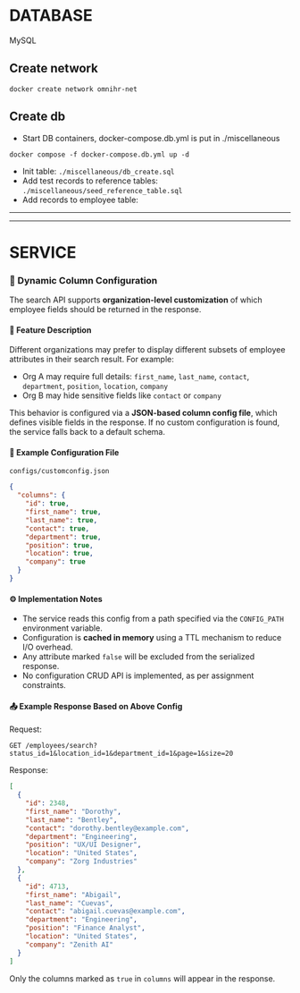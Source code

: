 # DATABASE

MySQL

## Create network
```
docker create network omnihr-net
```
## Create db
* Start DB containers,  docker-compose.db.yml is put in ./miscellaneous

```
docker compose -f docker-compose.db.yml up -d
```
* Init table: `./miscellaneous/db_create.sql`
* Add test records to reference tables: `./miscellaneous/seed_reference_table.sql`
* Add records to employee table: 
***
***

# SERVICE

### 🔧 Dynamic Column Configuration

The search API supports **organization-level customization** of which employee fields should be returned in the response.

#### 📌 Feature Description

Different organizations may prefer to display different subsets of employee attributes in their search result. For example:

- Org A may require full details: `first_name`, `last_name`, `contact`, `department`, `position`, `location`, `company`
- Org B may hide sensitive fields like `contact` or `company`

This behavior is configured via a **JSON-based column config file**, which defines visible fields in the response. If no custom configuration is found, the service falls back to a default schema.

#### 🧾 Example Configuration File

`configs/customconfig.json`

```json
{
  "columns": {
    "id": true,
    "first_name": true,
    "last_name": true,
    "contact": true,
    "department": true,
    "position": true,
    "location": true,
    "company": true
  }
}
```

#### ⚙️ Implementation Notes

- The service reads this config from a path specified via the `CONFIG_PATH` environment variable.
- Configuration is **cached in memory** using a TTL mechanism to reduce I/O overhead.
- Any attribute marked `false` will be excluded from the serialized response.
- No configuration CRUD API is implemented, as per assignment constraints.

#### 📤 Example Response Based on Above Config

Request:

```
GET /employees/search?status_id=1&location_id=1&department_id=1&page=1&size=20
```

Response:

```json
[
  {
    "id": 2348,
    "first_name": "Dorothy",
    "last_name": "Bentley",
    "contact": "dorothy.bentley@example.com",
    "department": "Engineering",
    "position": "UX/UI Designer",
    "location": "United States",
    "company": "Zorg Industries"
  },
  {
    "id": 4713,
    "first_name": "Abigail",
    "last_name": "Cuevas",
    "contact": "abigail.cuevas@example.com",
    "department": "Engineering",
    "position": "Finance Analyst",
    "location": "United States",
    "company": "Zenith AI"
  }
]
```

Only the columns marked as `true` in `columns` will appear in the response.
